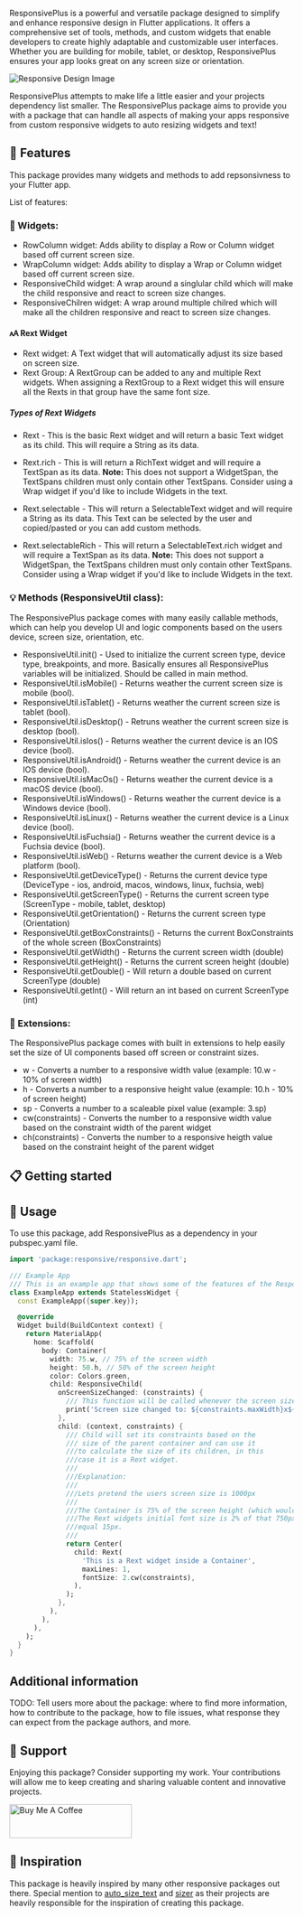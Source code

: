 <!--
This README describes the package. If you publish this package to pub.dev,
this README's contents appear on the landing page for your package.

For information about how to write a good package README, see the guide for
[writing package pages](https://dart.dev/guides/libraries/writing-package-pages).

For general information about developing packages, see the Dart guide for
[creating packages](https://dart.dev/guides/libraries/create-library-packages)
and the Flutter guide for
[developing packages and plugins](https://flutter.dev/developing-packages).
-->

ResponsivePlus is a powerful and versatile package designed to simplify and enhance responsive design in Flutter applications. It offers a comprehensive set of tools, methods, and custom widgets that enable developers to create highly adaptable and customizable user interfaces. Whether you are building for mobile, tablet, or desktop, ResponsivePlus ensures your app looks great on any screen size or orientation.

<img src="https://drive.google.com/file/d/1CYKs5bcIq181I3IoNZZj4W4m1Vq_7tKJ/view?usp=sharing" alt="Responsive Design Image">

ResponsivePlus attempts to make life a little easier and your projects dependency list smaller. The ResponsivePlus package aims to provide you with a package that can handle all aspects of making your apps responsive from custom responsive widgets to auto resizing widgets and text!

## 📌 Features

This package provides many widgets and methods to add repsonsivness to your Flutter app.

List of features:

<h3>🫧 Widgets:</h3>

- RowColumn widget: Adds ability to display a Row or Column widget based off current screen size.
- WrapColumn widget: Adds ability to display a Wrap or Column widget based off current screen size.
- ResponsiveChild widget: A wrap around a singlular child which will make the child responsive and react to screen size changes.
- ResponsiveChilren widget: A wrap around multiple chilred which will make all the children responsive and react to screen size changes.

<h4>🗚 Rext Widget</h4>

- Rext widget: A Text widget that will automatically adjust its size based on screen size.
- Rext Group: A RextGroup can be added to any and multiple Rext widgets. When assigning a RextGroup to a Rext widget this will ensure all the Rexts in that group have the same font size.

<h5>Types of Rext Widgets</h5>

- Rext -
  This is the basic Rext widget and will return a basic Text widget as its child. This will require a String as its data.

- Rext.rich -
  This is will return a RichText widget and will require a TextSpan as its data. <b>Note:</b> This does not support a WidgetSpan, the TextSpans children must only contain other TextSpans. Consider using a Wrap widget if you'd like to include Widgets in the text.

- Rext.selectable -
  This will return a SelectableText widget and will require a String as its data. This Text can be selected by the user and copied/pasted or you can add custom methods.

- Rext.selectableRich -
  This will return a SelectableText.rich widget and will require a TextSpan as its data. <b>Note:</b> This does not support a WidgetSpan, the TextSpans children must only contain other TextSpans. Consider using a Wrap widget if you'd like to include Widgets in the text.

<h3>💡 Methods (ResponsiveUtil class):</h3>

The ResponsivePlus package comes with many easily callable methods, which can help you develop UI and logic components based on the users device, screen size, orientation, etc.

- ResponsiveUtil.init() - Used to initialize the current screen type, device type, breakpoints, and more. Basically ensures all ResponsivePlus variables will be initialized. Should be called in main method.
- ResponsiveUtil.isMobile() - Returns weather the current screen size is mobile (bool).
- ResponsiveUtil.isTablet() - Returns weather the current screen size is tablet (bool).
- ResponsiveUtil.isDesktop() - Retruns weather the current screen size is desktop (bool).
- ResponsiveUtil.isIos() - Returns weather the current device is an IOS device (bool).
- ResponsiveUtil.isAndroid() - Returns weather the current device is an IOS device (bool).
- ResponsiveUtil.isMacOs() - Returns weather the current device is a macOS device (bool).
- ResponsiveUtil.isWindows() - Returns weather the current device is a Windows device (bool).
- ResponsiveUtil.isLinux() - Returns weather the current device is a Linux device (bool).
- ResponsiveUtil.isFuchsia() - Returns weather the current device is a Fuchsia device (bool).
- ResponsiveUtil.isWeb() - Returns weather the current device is a Web platform (bool).
- ResponsiveUtil.getDeviceType() - Returns the current device type (DeviceType - ios, android, macos, windows, linux, fuchsia, web)
- ResponsiveUtil.getScreenType() - Returns the current screen type (ScreenType - mobile, tablet, desktop)
- ResponsiveUtil.getOrientation() - Returns the current screen type (Orientation)
- ResponsiveUtil.getBoxConstraints() - Returns the current BoxConstraints of the whole screen (BoxConstraints)
- ResponsiveUtil.getWidth() - Returns the current screen width (double)
- ResponsiveUtil.getHeight() - Returns the current screen height (double)
- ResponsiveUtil.getDouble() - Will return a double based on current ScreenType (double)
- ResponsiveUtil.getInt() - Will return an int based on current ScreenType (int)

<h3>🔗 Extensions:</h3>

The ResponsivePlus package comes with built in extensions to help easily set the size of UI components based off screen or constraint sizes.

- w - Converts a number to a responsive width value (example: 10.w - 10% of screen width)
- h - Converts a number to a responsive height value (example: 10.h - 10% of screen height)
- sp - Converts a number to a scaleable pixel value (example: 3.sp)
- cw(constraints) - Converts the number to a responsive width value based on the constraint width of the parent widget
- ch(constraints) - Converts the number to a responsive heigth value based on the constraint height of the parent widget

## 📋 Getting started

## 🧪 Usage

To use this package, add ResponsivePlus as a dependency in your pubspec.yaml file.

```dart
import 'package:responsive/responsive.dart';

/// Example App
/// This is an example app that shows some of the features of the ResponsivePlus package.
class ExampleApp extends StatelessWidget {
  const ExampleApp({super.key});

  @override
  Widget build(BuildContext context) {
    return MaterialApp(
      home: Scaffold(
        body: Container(
          width: 75.w, // 75% of the screen width
          height: 50.h, // 50% of the screen height
          color: Colors.green,
          child: ResponsiveChild(
            onScreenSizeChanged: (constraints) {
              /// This function will be called whenever the screen size changes (this is an optional parameter)
              print('Screen size changed to: ${constraints.maxWidth}x${constraints.maxHeight}');
            },
            child: (context, constraints) {
              /// Child will set its constraints based on the
              /// size of the parent container and can use it
              ///to calculate the size of its children, in this
              ///case it is a Rext widget.
              ///
              ///Explanation:
              ///
              ///Lets pretend the users screen size is 1000px
              ///
              ///The Container is 75% of the screen height (which would be 750px)
              ///The Rext widgets initial font size is 2% of that 750px, which would
              ///equal 15px.
              ///
              return Center(
                child: Rext(
                  'This is a Rext widget inside a Container',
                  maxLines: 1,
                  fontSize: 2.cw(constraints),
                ),
              );
            },
          ),
        ),
      ),
    );
  }
}

```

## Additional information

TODO: Tell users more about the package: where to find more information, how to
contribute to the package, how to file issues, what response they can expect
from the package authors, and more.

## 🚀 Support

Enjoying this package? Consider supporting my work. Your contributions will allow me to keep creating and sharing valuable content and innovative projects.

<a href="https://www.buymeacoffee.com/izaakford" target="_blank"><img src="https://cdn.buymeacoffee.com/buttons/v2/default-yellow.png" alt="Buy Me A Coffee" style="height: 60px !important;width: 217px !important;" ></a>

## 🌟 Inspiration

This package is heavily inspired by many other responsive packages out there. Special mention to <a href="https://pub.dev/packages/auto_size_text" target="_blank">auto_size_text</a> and <a href="https://pub.dev/packages/auto_size_text" target="_blank">sizer</a> as their projects are heavily responsible for the inspiration of creating this package.
